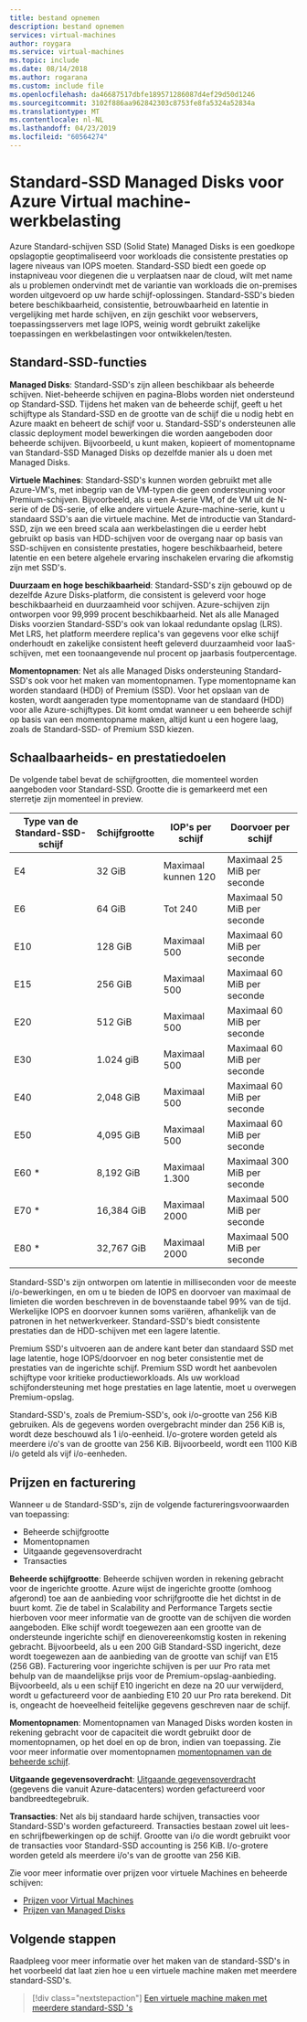 ```yaml
---
title: bestand opnemen
description: bestand opnemen
services: virtual-machines
author: roygara
ms.service: virtual-machines
ms.topic: include
ms.date: 08/14/2018
ms.author: rogarana
ms.custom: include file
ms.openlocfilehash: da46687517dbfe189571286087d4ef29d50d1246
ms.sourcegitcommit: 3102f886aa962842303c8753fe8fa5324a52834a
ms.translationtype: MT
ms.contentlocale: nl-NL
ms.lasthandoff: 04/23/2019
ms.locfileid: "60564274"
---
```

# <a name="standard-ssd-managed-disks-for-azure-virtual-machine-workloads"></a>Standard-SSD Managed Disks voor Azure Virtual machine-werkbelasting

Azure Standard-schijven SSD (Solid State) Managed Disks is een goedkope opslagoptie geoptimaliseerd voor workloads die consistente prestaties op lagere niveaus van IOPS moeten. Standard-SSD biedt een goede op instapniveau voor diegenen die u verplaatsen naar de cloud, wilt met name als u problemen ondervindt met de variantie van workloads die on-premises worden uitgevoerd op uw harde schijf-oplossingen. Standard-SSD's bieden betere beschikbaarheid, consistentie, betrouwbaarheid en latentie in vergelijking met harde schijven, en zijn geschikt voor webservers, toepassingsservers met lage IOPS, weinig wordt gebruikt zakelijke toepassingen en werkbelastingen voor ontwikkelen/testen.

## <a name="standard-ssd-features"></a>Standard-SSD-functies

**Managed Disks**: Standard-SSD's zijn alleen beschikbaar als beheerde schijven. Niet-beheerde schijven en pagina-Blobs worden niet ondersteund op Standard-SSD. Tijdens het maken van de beheerde schijf, geeft u het schijftype als Standard-SSD en de grootte van de schijf die u nodig hebt en Azure maakt en beheert de schijf voor u.
Standard-SSD's ondersteunen alle classic deployment model bewerkingen die worden aangeboden door beheerde schijven. Bijvoorbeeld, u kunt maken, kopieert of momentopname van Standard-SSD Managed Disks op dezelfde manier als u doen met Managed Disks.

**Virtuele Machines**: Standard-SSD's kunnen worden gebruikt met alle Azure-VM's, met inbegrip van de VM-typen die geen ondersteuning voor Premium-schijven. Bijvoorbeeld, als u een A-serie VM, of de VM uit de N-serie of de DS-serie, of elke andere virtuele Azure-machine-serie, kunt u standaard SSD's aan die virtuele machine. Met de introductie van Standard-SSD, zijn we een breed scala aan werkbelastingen die u eerder hebt gebruikt op basis van HDD-schijven voor de overgang naar op basis van SSD-schijven en consistente prestaties, hogere beschikbaarheid, betere latentie en een betere algehele ervaring inschakelen ervaring die afkomstig zijn met SSD's.

**Duurzaam en hoge beschikbaarheid**: Standard-SSD's zijn gebouwd op de dezelfde Azure Disks-platform, die consistent is geleverd voor hoge beschikbaarheid en duurzaamheid voor schijven. Azure-schijven zijn ontworpen voor 99,999 procent beschikbaarheid. Net als alle Managed Disks voorzien Standard-SSD's ook van lokaal redundante opslag (LRS). Met LRS, het platform meerdere replica's van gegevens voor elke schijf onderhoudt en zakelijke consistent heeft geleverd duurzaamheid voor IaaS-schijven, met een toonaangevende nul procent op jaarbasis foutpercentage.

**Momentopnamen**: Net als alle Managed Disks ondersteuning Standard-SSD's ook voor het maken van momentopnamen. Type momentopname kan worden standaard (HDD) of Premium (SSD). Voor het opslaan van de kosten, wordt aangeraden type momentopname van de standaard (HDD) voor alle Azure-schijftypes. Dit komt omdat wanneer u een beheerde schijf op basis van een momentopname maken, altijd kunt u een hogere laag, zoals de Standard-SSD- of Premium SSD kiezen.

## <a name="scalability-and-performance-targets"></a>Schaalbaarheids- en prestatiedoelen

De volgende tabel bevat de schijfgrootten, die momenteel worden aangeboden voor Standard-SSD. Grootte die is gemarkeerd met een sterretje zijn momenteel in preview.

|Type van de Standard-SSD-schijf  |Schijfgrootte  |IOP's per schijf  |Doorvoer per schijf  |
|---------|---------|---------|---------|
|E4     |32 GiB         |Maximaal kunnen 120         |Maximaal 25 MiB per seconde         |
|E6     |64 GiB         |Tot 240         |Maximaal 50 MiB per seconde         |
|E10     |128 GiB         |Maximaal 500         |Maximaal 60 MiB per seconde         |
|E15     |256 GiB         |Maximaal 500         |Maximaal 60 MiB per seconde         |
|E20     |512 GiB         |Maximaal 500         |Maximaal 60 MiB per seconde         |
|E30     |1.024 giB       |Maximaal 500         |Maximaal 60 MiB per seconde         |
|E40     |2,048 GiB       |Maximaal 500         |Maximaal 60 MiB per seconde         |
|E50     |4,095 GiB       |Maximaal 500         |Maximaal 60 MiB per seconde         |
|E60 *     |8,192 GiB       |Maximaal 1.300       |Maximaal 300 MiB per seconde        |
|E70 *    |16,384 GiB      |Maximaal 2000       |Maximaal 500 MiB per seconde        |
|E80 *    |32,767 GiB      |Maximaal 2000       |Maximaal 500 MiB per seconde        |

Standard-SSD's zijn ontworpen om latentie in milliseconden voor de meeste i/o-bewerkingen, en om u te bieden de IOPS en doorvoer van maximaal de limieten die worden beschreven in de bovenstaande tabel 99% van de tijd. Werkelijke IOPS en doorvoer kunnen soms variëren, afhankelijk van de patronen in het netwerkverkeer. Standard-SSD's biedt consistente prestaties dan de HDD-schijven met een lagere latentie.

Premium SSD's uitvoeren aan de andere kant beter dan standaard SSD met lage latentie, hoge IOPS/doorvoer en nog beter consistentie met de prestaties van de ingerichte schijf. Premium SSD wordt het aanbevolen schijftype voor kritieke productieworkloads. Als uw workload schijfondersteuning met hoge prestaties en lage latentie, moet u overwegen Premium-opslag.

Standard-SSD's, zoals de Premium-SSD's, ook i/o-grootte van 256 KiB gebruiken. Als de gegevens worden overgebracht minder dan 256 KiB is, wordt deze beschouwd als 1 i/o-eenheid. I/o-grotere worden geteld als meerdere i/o's van de grootte van 256 KiB. Bijvoorbeeld, wordt een 1100 KiB i/o geteld als vijf i/o-eenheden.

## <a name="pricing-and-billing"></a>Prijzen en facturering

Wanneer u de Standard-SSD's, zijn de volgende factureringsvoorwaarden van toepassing:

- Beheerde schijfgrootte
- Momentopnamen
- Uitgaande gegevensoverdracht
- Transacties

**Beheerde schijfgrootte**: Beheerde schijven worden in rekening gebracht voor de ingerichte grootte. Azure wijst de ingerichte grootte (omhoog afgerond) toe aan de aanbieding voor schrijfgrootte die het dichtst in de buurt komt. Zie de tabel in Scalability and Performance Targets sectie hierboven voor meer informatie van de grootte van de schijven die worden aangeboden. Elke schijf wordt toegewezen aan een grootte van de ondersteunde ingerichte schijf en dienovereenkomstig kosten in rekening gebracht. Bijvoorbeeld, als u een 200 GiB Standard-SSD ingericht, deze wordt toegewezen aan de aanbieding van de grootte van schijf van E15 (256 GB). Facturering voor ingerichte schijven is per uur Pro rata met behulp van de maandelijkse prijs voor de Premium-opslag-aanbieding. Bijvoorbeeld, als u een schijf E10 ingericht en deze na 20 uur verwijderd, wordt u gefactureerd voor de aanbieding E10 20 uur Pro rata berekend. Dit is, ongeacht de hoeveelheid feitelijke gegevens geschreven naar de schijf.

**Momentopnamen**: Momentopnamen van Managed Disks worden kosten in rekening gebracht voor de capaciteit die wordt gebruikt door de momentopnamen, op het doel en op de bron, indien van toepassing. Zie voor meer informatie over momentopnamen [momentopnamen van de beheerde schijf](https://docs.microsoft.com/azure/virtual-machines/windows/managed-disks-overview#managed-disk-snapshots).

**Uitgaande gegevensoverdracht**: [Uitgaande gegevensoverdracht](https://azure.microsoft.com/pricing/details/bandwidth/) (gegevens die vanuit Azure-datacenters) worden gefactureerd voor bandbreedtegebruik.

**Transacties**: Net als bij standaard harde schijven, transacties voor Standard-SSD's worden gefactureerd. Transacties bestaan zowel uit lees- en schrijfbewerkingen op de schijf. Grootte van i/o die wordt gebruikt voor de transacties voor Standard-SSD accounting is 256 KiB. I/o-grotere worden geteld als meerdere i/o's van de grootte van 256 KiB.

Zie voor meer informatie over prijzen voor virtuele Machines en beheerde schijven:

- [Prijzen voor Virtual Machines](https://azure.microsoft.com/pricing/details/virtual-machines/linux/)
- [Prijzen van Managed Disks](https://azure.microsoft.com/pricing/details/managed-disks/)

## <a name="next-steps"></a>Volgende stappen

Raadpleeg voor meer informatie over het maken van de standard-SSD's in het voorbeeld dat laat zien hoe u een virtuele machine maken met meerdere standard-SSD's.

> [!div class="nextstepaction"]
> [Een virtuele machine maken met meerdere standard-SSD 's](https://github.com/azure/azure-quickstart-templates/tree/master/101-vm-with-standardssd-disk/)
